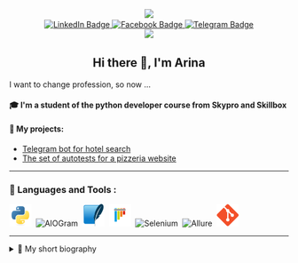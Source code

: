 <div id="header" align="center">
    <img src="https://media.giphy.com/media/RbDKaczqWovIugyJmW/giphy.gif" width="150"/>
</div>

<div id="badges" align="center">
  <a href="https://www.linkedin.com/in/arina-zaikina/">
    <img src="https://img.shields.io/badge/LinkedIn-blue?style=for-the-badge&logo=linkedin&logoColor=white" alt="LinkedIn Badge"/>
  </a>
  <a href="https://www.facebook.com/profile.php?id=100087520394737">
    <img src="https://img.shields.io/badge/Facebook-blue?style=for-the-badge&logo=facebook&logoColor=white" alt="Facebook Badge"/>
  </a>
  <a href="https://t.me/zaikina_arina">
    <img src="https://img.shields.io/badge/Telegram-blue?style=for-the-badge&logo=telegram&logoColor=white" alt="Telegram Badge"/>
  </a>
</div>

<div id="profile_views" align="center">
    <img src="https://komarev.com/ghpvc/?username=arinazaikina&style=flat-square&color=blue"/>
</div>

<div id="greeting" align="center">
    <h2>Hi there 👋, I'm Arina</h2>
</div>

I want to change profession, so now ...

#### 🎓  I'm a student of the python developer course from Skypro and Skillbox
#### 🐍 My projects:
* [Telegram bot for hotel search](https://github.com/arinazaikina/Hotels-Telegram-Bot-aiogram)
* [The set of autotests for a pizzeria website](https://github.com/arinazaikina/Pizzeria_website_Auto_tests)
___
### 🔨 Languages and Tools :
<div>
    <img src="https://github.com/devicons/devicon/blob/master/icons/python/python-original.svg" title="Python" alt="Python" width="40" height="40"/>&nbsp;
    <img src="https://avatars.githubusercontent.com/u/33784865?s=200&v=4" title="AIOGram" alt="AIOGram" width="40" height="40"/>&nbsp;
    <img src="https://github.com/devicons/devicon/blob/master/icons/sqlite/sqlite-original.svg" title="SQLite" alt="SQlite" width="40" height="40"/>&nbsp;
    <img src="https://github.com/devicons/devicon/blob/master/icons/pytest/pytest-original.svg" title="Pytest" alt="Pytest" width="40" height="40"/>&nbsp;
    <img src="https://avatars.githubusercontent.com/u/983927?s=200&v=4" title="Selenium Webdriver" alt="Selenium" width="40" height="40"/>&nbsp;
    <img src="https://images.opencollective.com/allure-report/f14e715/logo/256.png" title="Allure Report" alt="Allure" width="40" height="40"/>&nbsp;
    <img src="https://github.com/devicons/devicon/blob/master/icons/git/git-original.svg" title="Git" alt="Git" width="40" height="40"/>&nbsp;
</div>

___
<details>
<summary>👧 My short biography </summary>

#### 2022 (4 months) -> **Manual QA Engineer** 🐛 
Doubletapp: https://doubletapp.ai/en
* Manual testing of web services and mobile applications
* Manual API testing
* Development of test documentation: test cases, checklists, bug reports
* Experience with Qase, Swagger, Postman, Charles Proxy, DevTools, YouTrack

#### 2019 - 2022 (3 years) -> **Scanning electron microscopy specialist** 🔍 
TESCAN Russia: https://tescan.ru/
* Samples investigation by scanning electron microscopes and making reports based of research results
* Training of users to work with scanning electron microscopes
* Creation of training videos and instructions, translation of user manuals into Russian
* Participation in conferences, seminars and webinars with presentations in order to promote TESCAN in the Russian market

#### 2012 - 2019 (7 years) -> **Process Engineer** 👷 
State Research Center of the Russian Federation –
Concern CSRI Elektropribor, JSC

* Development of micromechanical gyroscopes assembly processes
* Development of technological documentation
</details>


